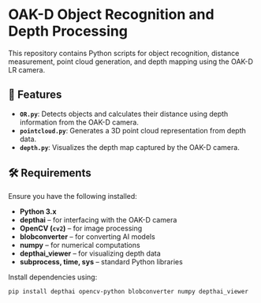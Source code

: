 # OAK-D Object Recognition and Depth Processing

This repository contains Python scripts for object recognition, distance measurement, point cloud generation, and depth mapping using the OAK-D LR camera.


## 🚀 Features

- **`OR.py`**: Detects objects and calculates their distance using depth information from the OAK-D camera.
- **`pointcloud.py`**: Generates a 3D point cloud representation from depth data.
- **`depth.py`**: Visualizes the depth map captured by the OAK-D camera.

## 🛠️ Requirements

Ensure you have the following installed:

- **Python 3.x**  
- **depthai** – for interfacing with the OAK-D camera  
- **OpenCV (`cv2`)** – for image processing  
- **blobconverter** – for converting AI models  
- **numpy** – for numerical computations  
- **depthai_viewer** – for visualizing depth data  
- **subprocess, time, sys** – standard Python libraries  

Install dependencies using:

```bash
pip install depthai opencv-python blobconverter numpy depthai_viewer

